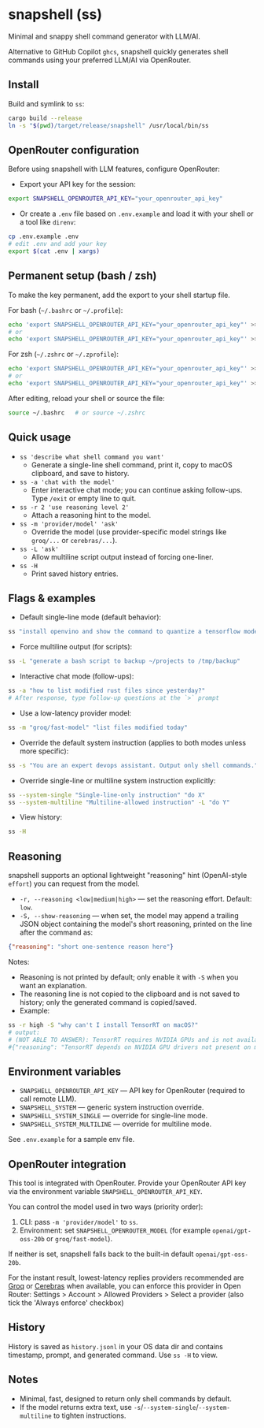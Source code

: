 # snapshell (ss)

Minimal and snappy shell command generator with LLM/AI. 

Alternative to GitHub Copilot `ghcs`, snapshell quickly generates shell commands using your preferred LLM/AI via OpenRouter.

Install
-------

Build and symlink to `ss`:

```bash
cargo build --release
ln -s "$(pwd)/target/release/snapshell" /usr/local/bin/ss
```

OpenRouter configuration
------------------------

Before using snapshell with LLM features, configure OpenRouter:


- Export your API key for the session:

```bash
export SNAPSHELL_OPENROUTER_API_KEY="your_openrouter_api_key"
```

- Or create a `.env` file based on `.env.example` and load it with your shell or a tool like `direnv`:

```bash
cp .env.example .env
# edit .env and add your key
export $(cat .env | xargs)
```

Permanent setup (bash / zsh)
---------------------------

To make the key permanent, add the export to your shell startup file.


For bash (`~/.bashrc` or `~/.profile`):

```bash
echo 'export SNAPSHELL_OPENROUTER_API_KEY="your_openrouter_api_key"' >> ~/.bashrc
# or
echo 'export SNAPSHELL_OPENROUTER_API_KEY="your_openrouter_api_key"' >> ~/.profile
```

For zsh (`~/.zshrc` or `~/.zprofile`):

```bash
echo 'export SNAPSHELL_OPENROUTER_API_KEY="your_openrouter_api_key"' >> ~/.zshrc
# or
echo 'export SNAPSHELL_OPENROUTER_API_KEY="your_openrouter_api_key"' >> ~/.zprofile
```

After editing, reload your shell or source the file:

```bash
source ~/.bashrc   # or source ~/.zshrc
```


Quick usage
-----------

- `ss 'describe what shell command you want'`
	- Generate a single-line shell command, print it, copy to macOS clipboard, and save to history.
- `ss -a 'chat with the model'`
	- Enter interactive chat mode; you can continue asking follow-ups. Type `/exit` or empty line to quit.
- `ss -r 2 'use reasoning level 2'`
	- Attach a reasoning hint to the model.
- `ss -m 'provider/model' 'ask'`
	- Override the model (use provider-specific model strings like `groq/...` or `cerebras/...`).
- `ss -L 'ask'`
	- Allow multiline script output instead of forcing one-liner.
- `ss -H`
	- Print saved history entries.

Flags & examples
-----------------

- Default single-line mode (default behavior):

```bash
ss "install openvino and show the command to quantize a tensorflow model"
```

- Force multiline output (for scripts):

```bash
ss -L "generate a bash script to backup ~/projects to /tmp/backup"
```

- Interactive chat mode (follow-ups):

```bash
ss -a "how to list modified rust files since yesterday?"
# After response, type follow-up questions at the `>` prompt
```

- Use a low-latency provider model:

```bash
ss -m "groq/fast-model" "list files modified today"
```

- Override the default system instruction (applies to both modes unless more specific):

```bash
ss -s "You are an expert devops assistant. Output only shell commands." "describe what you want"
```

- Override single-line or multiline system instruction explicitly:

```bash
ss --system-single "Single-line-only instruction" "do X"
ss --system-multiline "Multiline-allowed instruction" -L "do Y"
```

- View history:

```bash
ss -H
```

Reasoning
---------

snapshell supports an optional lightweight "reasoning" hint (OpenAI-style `effort`) you can request from the model.

- `-r, --reasoning <low|medium|high>` — set the reasoning effort. Default: `low`.
- `-S, --show-reasoning` — when set, the model may append a trailing JSON object containing the model's short reasoning, printed on the line after the command as:

```json
{"reasoning": "short one-sentence reason here"}
```

Notes:
- Reasoning is not printed by default; only enable it with `-S` when you want an explanation.
- The reasoning line is not copied to the clipboard and is not saved to history; only the generated command is copied/saved.
- Example:

```bash
ss -r high -S "why can't I install TensorRT on macOS?"
# output:
# (NOT ABLE TO ANSWER): TensorRT requires NVIDIA GPUs and is not available on macOS.
#{"reasoning": "TensorRT depends on NVIDIA GPU drivers not present on macOS"}
```


Environment variables
---------------------

- `SNAPSHELL_OPENROUTER_API_KEY` — API key for OpenRouter (required to call remote LLM).
- `SNAPSHELL_SYSTEM` — generic system instruction override.
- `SNAPSHELL_SYSTEM_SINGLE` — override for single-line mode.
- `SNAPSHELL_SYSTEM_MULTILINE` — override for multiline mode.

See `.env.example` for a sample env file.

OpenRouter integration
----------------------

This tool is integrated with OpenRouter. Provide your OpenRouter API key via the environment variable `SNAPSHELL_OPENROUTER_API_KEY`.

You can control the model used in two ways (priority order):

1. CLI: pass `-m 'provider/model'` to `ss`.
2. Environment: set `SNAPSHELL_OPENROUTER_MODEL` (for example `openai/gpt-oss-20b` or `groq/fast-model`).

If neither is set, snapshell falls back to the built-in default `openai/gpt-oss-20b`.

For the instant result, lowest-latency replies providers recommended are [Groq](https://openrouter.ai/provider/groq) or [Cerebras](https://openrouter.ai/provider/cerebras) when available, you can enforce this provider in Open Router: Settings > Account > Allowed Providers > Select a provider (also tick the 'Always enforce' checkbox)

History
-------

History is saved as `history.jsonl` in your OS data dir and contains timestamp, prompt, and generated command. Use `ss -H` to view.

Notes
-----

- Minimal, fast, designed to return only shell commands by default.
- If the model returns extra text, use `-s`/`--system-single`/`--system-multiline` to tighten instructions.
